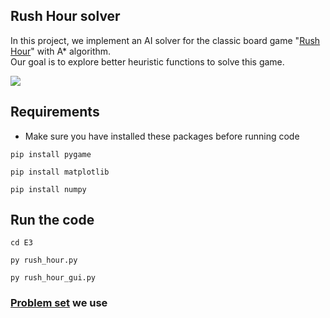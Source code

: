 ## Rush Hour solver

In this project, we implement an AI solver for the classic board game "[Rush Hour](https://en.wikipedia.org/wiki/Rush_Hour_(puzzle))" with A* algorithm.  
Our goal is to explore better heuristic functions to solve this game.   

![](https://github.com/james5418/Rush_Hour_solver/blob/main/game_gui.gif)



## Requirements
* Make sure you have installed these packages before running code

```
pip install pygame
```

```
pip install matplotlib
```

```
pip install numpy
```  

## Run the code
```
cd E3
```

```
py rush_hour.py
```

```
py rush_hour_gui.py
```

### [Problem set](https://www.michaelfogleman.com/rush/#DatabaseDownload) we use 

